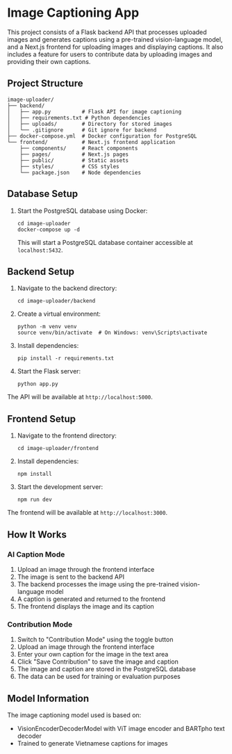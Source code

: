 # Image Captioning App

This project consists of a Flask backend API that processes uploaded images and generates captions using a pre-trained vision-language model, and a Next.js frontend for uploading images and displaying captions. It also includes a feature for users to contribute data by uploading images and providing their own captions.

## Project Structure

```
image-uploader/
├── backend/
│   ├── app.py          # Flask API for image captioning
│   ├── requirements.txt # Python dependencies
│   ├── uploads/        # Directory for stored images
│   └── .gitignore      # Git ignore for backend
├── docker-compose.yml  # Docker configuration for PostgreSQL
└── frontend/           # Next.js frontend application
    ├── components/     # React components
    ├── pages/          # Next.js pages
    ├── public/         # Static assets
    ├── styles/         # CSS styles
    └── package.json    # Node dependencies
```

## Database Setup

1. Start the PostgreSQL database using Docker:
   ```
   cd image-uploader
   docker-compose up -d
   ```

   This will start a PostgreSQL database container accessible at `localhost:5432`.

## Backend Setup

1. Navigate to the backend directory:
   ```
   cd image-uploader/backend
   ```

2. Create a virtual environment:
   ```
   python -m venv venv
   source venv/bin/activate  # On Windows: venv\Scripts\activate
   ```

3. Install dependencies:
   ```
   pip install -r requirements.txt
   ```

4. Start the Flask server:
   ```
   python app.py
   ```

The API will be available at `http://localhost:5000`.

## Frontend Setup

1. Navigate to the frontend directory:
   ```
   cd image-uploader/frontend
   ```

2. Install dependencies:
   ```
   npm install
   ```

3. Start the development server:
   ```
   npm run dev
   ```

The frontend will be available at `http://localhost:3000`.

## How It Works

### AI Caption Mode

1. Upload an image through the frontend interface
2. The image is sent to the backend API
3. The backend processes the image using the pre-trained vision-language model
4. A caption is generated and returned to the frontend
5. The frontend displays the image and its caption

### Contribution Mode

1. Switch to "Contribution Mode" using the toggle button
2. Upload an image through the frontend interface
3. Enter your own caption for the image in the text area
4. Click "Save Contribution" to save the image and caption
5. The image and caption are stored in the PostgreSQL database
6. The data can be used for training or evaluation purposes

## Model Information

The image captioning model used is based on:
- VisionEncoderDecoderModel with ViT image encoder and BARTpho text decoder
- Trained to generate Vietnamese captions for images
